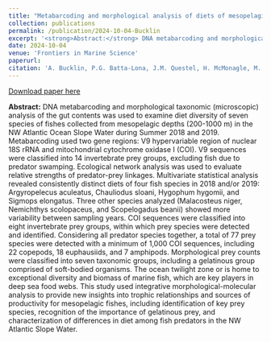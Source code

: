 ```yaml
---
title: "Metabarcoding and morphological analysis of diets of mesopelagic fishes in the NW Atlantic Slope Water"
collection: publications
permalink: /publication/2024-10-04-Bucklin
excerpt: '<strong>Abstract:</strong> DNA metabarcoding and morphological taxonomic (microscopic) analysis of the gut contents was used to examine diet diversity of seven species of fishes collected from mesopelagic...' 
date: 2024-10-04
venue: 'Frontiers in Marine Science'
paperurl: 
citation: 'A. Bucklin, P.G. Batta-Lona, J.M. Questel, H. McMonagle, M. Wojcicki, J.K. Llopiz, S. Glancy, P.E. Caiger, <strong>R.D. Francolini</strong>, A. Govindarajan, S.R. Thorrold, M. Jech, P.H. Wiebe. (2024) Metabarcoding and morphological analysis of diets of mesopelagic fishes in the NW Atlantic Slope Water. Frontiers in Marine Science. Volume 11, doi: 10.3389/fmars.2024.1411996.'
---
```


[Download paper here](http://rfrancolini.github.io/files/Bucklin2024.pdf)

**Abstract:** DNA metabarcoding and morphological taxonomic (microscopic) analysis of the gut contents was used to examine diet diversity of seven species of fishes collected from mesopelagic depths (200-1000 m) in the NW Atlantic Ocean Slope Water during Summer 2018 and 2019. Metabarcoding used two gene regions: V9 hypervariable region of nuclear 18S rRNA and mitochondrial cytochrome oxidase I (COI). V9 sequences were classified into 14 invertebrate prey groups, excluding fish due to predator swamping. Ecological network analysis was used to evaluate relative strengths of predator-prey linkages. Multivariate statistical analysis revealed consistently distinct diets of four fish species in 2018 and/or 2019: Argyropelecus aculeatus, Chauliodus sloani, Hygophum hygomii, and Sigmops elongatus. Three other species analyzed (Malacosteus niger, Nemichthys scolopaceus, and Scopelogadus beanii) showed more variability between sampling years. COI sequences were classified into eight invertebrate prey groups, within which prey species were detected and identified. Considering all predator species together, a total of 77 prey species were detected with a minimum of 1,000 COI sequences, including 22 copepods, 18 euphausiids, and 7 amphipods. Morphological prey counts were classified into seven taxonomic groups, including a gelatinous group comprised of soft-bodied organisms. The ocean twilight zone or is home to exceptional diversity and biomass of marine fish, which are key players in deep sea food webs. This study used integrative morphological-molecular analysis to provide new insights into trophic relationships and sources of productivity for mesopelagic fishes, including identification of key prey species, recognition of the importance of gelatinous prey, and characterization of differences in diet among fish predators in the NW Atlantic Slope Water.

